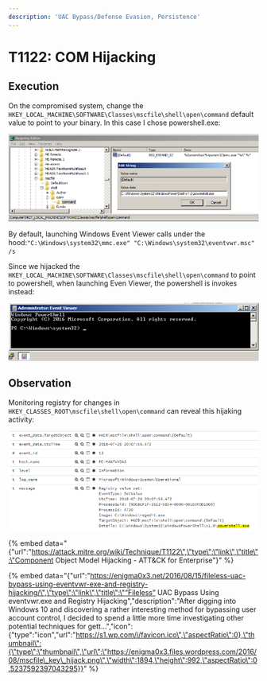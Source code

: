 ```yaml
---
description: 'UAC Bypass/Defense Evasion, Persistence'
---
```


# T1122: COM Hijacking

## Execution

On the compromised system, change the `HKEY_LOCAL_MACHINE\SOFTWARE\Classes\mscfile\shell\open\command` default value to point to your binary. In this case I chose powershell.exe:

![](../.gitbook/assets/com-registry.png)

By default, launching Windows Event Viewer calls under the hood:`"C:\Windows\system32\mmc.exe" "C:\Windows\system32\eventvwr.msc" /s` 

Since we hijacked the `HKEY_LOCAL_MACHINE\SOFTWARE\Classes\mscfile\shell\open\command` to point to powershell, when launching Even Viewer, the powershell is invokes instead:

![](../.gitbook/assets/com-powershell.png)

## Observation

Monitoring registry for changes in `HKEY_CLASSES_ROOT\mscfile\shell\open\command` can reveal this hijaking activity:

![](../.gitbook/assets/com-sysmon.png)

{% embed data="{\"url\":\"https://attack.mitre.org/wiki/Technique/T1122\",\"type\":\"link\",\"title\":\"Component Object Model Hijacking - ATT&CK for Enterprise\"}" %}

{% embed data="{\"url\":\"https://enigma0x3.net/2016/08/15/fileless-uac-bypass-using-eventvwr-exe-and-registry-hijacking/\",\"type\":\"link\",\"title\":\"“Fileless” UAC Bypass Using eventvwr.exe and Registry Hijacking\",\"description\":\"After digging into Windows 10 and discovering a rather interesting method for bypassing user account control, I decided to spend a little more time investigating other potential techniques for gett…\",\"icon\":{\"type\":\"icon\",\"url\":\"https://s1.wp.com/i/favicon.ico\",\"aspectRatio\":0},\"thumbnail\":{\"type\":\"thumbnail\",\"url\":\"https://enigma0x3.files.wordpress.com/2016/08/mscfile\_key\_hijack.png\",\"width\":1894,\"height\":992,\"aspectRatio\":0.5237592397043295}}" %}

